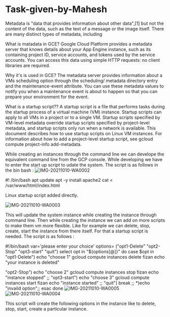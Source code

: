 # Task-given-by-Mahesh
Metadata is "data that provides information about other data",[1] but not the content of the data, such as the text of a message or the image itself. There are many distinct types of metadata, including


What is matadata in GCE? 
Google Cloud Platform provides a metadata server that knows details about your App Engine instance, such as its containing project ID, service accounts, and tokens used by the service accounts. You can access this data using simple HTTP requests: no client libraries are required.

Why it's is used in GCE? 
The metadata server provides information about a VMs scheduling option through the scheduling/ metadata directory entry and the maintenance-event attribute. You can use these metadata values to notify you when a maintenance event is about to happen so that you can prepare your environment for the event.

What is a startup script?? 
A startup script is a file that performs tasks during the startup process of a virtual machine (VM) instance. Startup scripts can apply to all VMs in a project or to a single VM. Startup scripts specified by VM-level metadata override startup scripts specified by project-level metadata, and startup scripts only run when a network is available. This document describes how to use startup scripts on Linux VM instances. For information about how to add a project-level startup script, see gcloud compute project-info add-metadata.


While creating an instances through the command line we can develope the equivalent command line from the GCP console. While developing we have to enter the start up script to udate the system. 
The script is as follows in the bin bash :
![IMG-20211010-WA0002](https://user-images.githubusercontent.com/92073323/136691284-0712bc6d-4769-4c6b-8150-fb021331017a.jpg)



#! /bin/bash
 apt update
 apt -y install apache2
 cat <<EOF > /var/www/html/index.html
 <html><body><p>Linux startup script added directly.</p></body></html>

  ![IMG-20211010-WA0003](https://user-images.githubusercontent.com/92073323/136691439-b8c9eef1-d732-4b74-b723-b3b6d8f6bf5b.jpg)


  

This will update the system instance while creating the instance through command line. 
Then while creating the instance we can add on  more scripts to make them vm more flexible. 
Like for example we can delete, stop, create, start the instance from there itself. For that a startup script is needed. The script is as follows :

#!/bin/bash
var='please enter your choice'
options= ("opt1-Delete" "opt2-Stop" "opt3-start" "quit")
select opt in "${options[@]}"
do
case $opt in
"opt1-Delete")
echo "choose 1"
gcloud compute instances delete fizan
echo "your instance is deleted"

"opt2-Stop")
echo "choose 2"
gcloud compute instances stop fizan
echo "instance stopped"
;;
"opt3-start")
echo "choose 3"
gcloud compute instances start fizan
echo "instance started"
;;
"quit")
break
;;
*)echo "invaild option";;
esac
done
  ![IMG-20211010-WA0005](https://user-images.githubusercontent.com/92073323/136691468-a7a0dd27-26b8-40f5-ab39-30ba0dd7fa7d.jpg)
  ![IMG-20211010-WA0004](https://user-images.githubusercontent.com/92073323/136691478-68ea9e84-a585-4b00-ae79-bd55edcfc9bf.jpg)




This script will create the following options in the instance like to delete, stop, start, create a particular instance.
